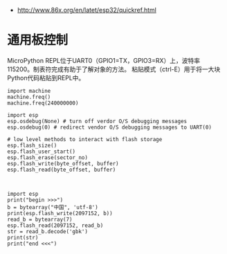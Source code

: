 

* http://www.86x.org/en/latet/esp32/quickref.html

# 通用板控制
MicroPython REPL位于UART0（GPIO1=TX，GPIO3=RX）上，波特率115200。制表符完成有助于了解对象的方法。
粘贴模式（ctrl-E）用于将一大块Python代码粘贴到REPL中。


```
import machine
machine.freq()
machine.freq(240000000)
```


```
import esp
esp.osdebug(None) # turn off verdor O/S debugging messages
esp.osdebug(0) # redirect vendor O/S debugging messages to UART(0)

# low level methods to interact with flash storage
esp.flash_size()
esp.flash_user_start()
esp.flash_erase(sector_no)
esp.flash_write(byte_offset, buffer)
esp.flash_read(byte_offset, buffer)



```



```
import esp
print("begin >>>")
b = bytearray("中国", 'utf-8')
print(esp.flash_write(2097152, b))
read_b = bytearray(7)
esp.flash_read(2097152, read_b)
str = read_b.decode('gbk')
print(str)
print("end <<<")
```